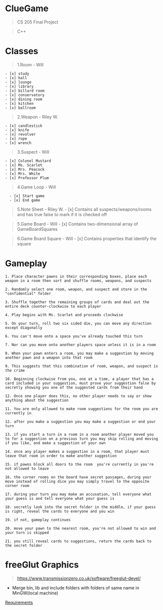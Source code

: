 # ClueGame

> CS 205 Final Project

> C++

# Classes

> 1.Room - Will
    
    - [x] study
    - [x] hall
    - [x] lounge
    - [x] library
    - [x] billard room
    - [x] conservatory
    - [x] dining room
    - [x] kitchen
    - [x] ballroom

> 2.Weapon - Riley W.

    - [x] candlestick
    - [x] knife
    - [x] revolver
    - [x] rope
    - [x] wrench
  
> 3.Suspect - Will

    - [x] Colonel Mustard
    - [x] Ms. Scarlet
    - [x] Mrs. Peacock
    - [x] Mrs. White
    - [x] Professor Plum
    
    
> 4.Game Loop - Will

      - [x] Start game
      - [x] End game

> 5.Note Sheet - Riley W.
      - [x] Contains all suspects/weapons/rooms and has true false to mark if it is checked off
      
> 5.Game Board - Will
	- [x] Contains two-dimensional array of GameBoardSquares

> 6.Game Board Square - Will
	- [x] Contains properties that identify the square


# Gameplay

	1. Place character pawns in their corresponding boxes, place each weapon in a room then sort and shuffle rooms, weapons, and suspects
	
	2. Randomly select one room, weapon, and suspect and store in the "confidential" folder

	3. Shuffle together the remaining groups of cards and deal out the entire deck counter-clockwise to each player

	4. Play begins with Ms. Scarlet and proceeds clockwise

	5. On your turn, roll two six sided die, you can move any direction except diagonally

	6. You can't move onto a space you've already touched this turn

	7. Nor can you move onto another players space unless it is in a room

	8. When your pawn enters a room, you may make a suggestion by moving another pawn and a weapon into that room
	
	9. This suggests that this combination of room, weapon, and suspect is the crime

	10. Beginning clockwise from you, one at a time, a player that has a card included in your suggestion, must prove your suggestion false by secretly showing you one of the suggested cards from their hand

	12. Once one player does this, no other player needs to say or show anything about the suggestion

	11. You are only allowed to make room suggestions for the room you are currently in

	12. after you make a suggestion you may make a suggestion or end your turn

	13. if you start a turn in a room in a room another player moved you to for a suggestion on a previous turn you may skip rolling and moving if you like, and make a suggestion of your own

	14. once any player makes a suggestion in a room, that player must leave that room in order to make another suggestion

	15. if pawns block all doors to the room  you're currently in you're not allowed to leave

	16. the corner rooms on the board have secret passages, during your move instead of rolling dice you may simply travel to the opposite corner room

	17. during your turn you may make an accusation, tell everyone what your guess is and tell everyone what your guess is

	18. secretly look into the secret folder in the middle, if your guess is right, reveal the cards to everyone and you win

	19. if not, gameplay continues 

	20. move your pawn to the nearest room, you're not allowed to win and your turn is skipped

	21. you still reveal cards to suggestions, return the cards back to the secret folder
	
# freeGlut Graphics

> https://www.transmissionzero.co.uk/software/freeglut-devel/

* Merge bin, lib and include folders with folders of same name in MinGW(local machine)

[Requirements](https://docs.google.com/spreadsheets/d/1ti1WjbtKhvGzd9mszoxqClA6-e5JlTYFHJ9VQpGBHsY/edit?usp=sharing)
